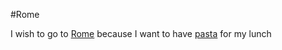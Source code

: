 #Rome

I wish to go to [Rome](https://en.wikivoyage.org/wiki/Rome) because I want to have [pasta](https://www.instagram.com/pastationlondon/?hl=en) for my lunch



